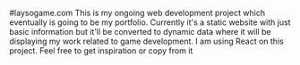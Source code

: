 #laysogame.com
This is my ongoing web development project which eventually is going to be my portfolio. Currently it's a static website with just basic information but it'll be converted to dynamic data where it will be displaying my work related to game development.
I am using React on this project. Feel free to get inspiration or copy from it